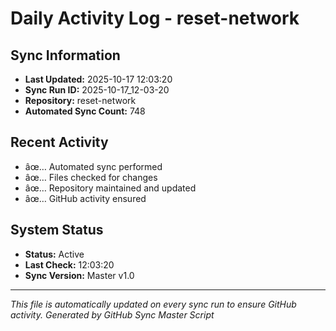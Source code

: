﻿# Daily Activity Log - reset-network

## Sync Information
- **Last Updated:** 2025-10-17 12:03:20
- **Sync Run ID:** 2025-10-17_12-03-20
- **Repository:** reset-network
- **Automated Sync Count:** 748

## Recent Activity
- âœ… Automated sync performed
- âœ… Files checked for changes
- âœ… Repository maintained and updated
- âœ… GitHub activity ensured

## System Status
- **Status:** Active
- **Last Check:** 12:03:20
- **Sync Version:** Master v1.0

---
*This file is automatically updated on every sync run to ensure GitHub activity.*
*Generated by GitHub Sync Master Script*
